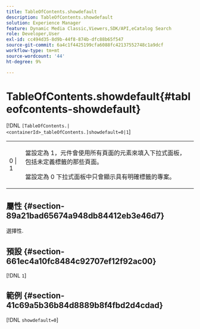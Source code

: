 ```yaml
---
title: TableOfContents.showdefault
description: TableOfContents.showdefault
solution: Experience Manager
feature: Dynamic Media Classic,Viewers,SDK/API,eCatalog Search
role: Developer,User
exl-id: cc494d35-8d9b-44f8-874b-dfc88b65f547
source-git-commit: 6a4c1f4425199cfa6088fc42137552748c1a9dcf
workflow-type: tm+mt
source-wordcount: '44'
ht-degree: 9%

---
```


# TableOfContents.showdefault{#tableofcontents-showdefault}

[!DNL `[TableOfContents.|<containerId>_tableOfContents.]showdefault=0|1`]

<table id="table_BE34F807437C4955A2A640495E05138F"> 
 <tbody> 
  <tr> 
   <td> <p> <span class="codeph"> 0 | 1</span> </p> </td> 
   <td> <p> 當設定為 <span class="codeph"> 1</span>，元件會使用所有頁面的元素來填入下拉式面板，包括未定義標籤的那些頁面。 </p> <p>當設定為 <span class="codeph"> 0</span> 下拉式面板中只會顯示具有明確標籤的專案。 </p> </td> 
  </tr> 
 </tbody> 
</table>

## 屬性 {#section-89a21bad65674a948db84412eb3e46d7}

選擇性.

## 預設 {#section-661ec4a10fc8484c92707ef12f92ac00}

[!DNL `1`]

## 範例 {#section-41c69a5b36b84d8889b8f4fbd2d4cdad}

[!DNL `showdefault=0`]
